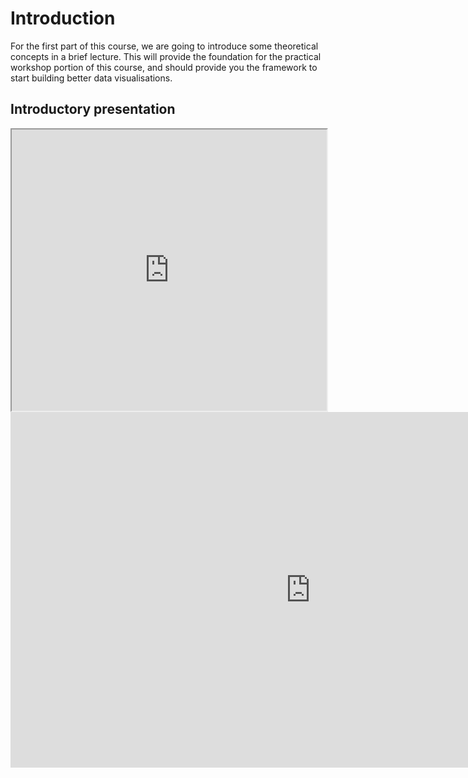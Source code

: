 <script src="https://cdn.jsdelivr.net/npm/mathjax@3/es5/tex-chtml.js"></script>

# Introduction

For the first part of this course, we are going to introduce some theoretical concepts in a brief lecture. This will provide the foundation for the practical workshop portion of this course, and should provide you the framework to start building better data visualisations.

## Introductory presentation

<iframe src="https://derelict.streamlit.app?embed=true" style="height: 450px; width: 100%;" ></iframe>

<iframe src="https://docs.google.com/presentation/d/10vV4Bbd17_VfEufDHLdsKjxlRFSLj-y5ebtsKcRLD54/embed?start=false&loop=false&delayms=3000" frameborder="0" width="960" height="569" allowfullscreen="true" mozallowfullscreen="true" webkitallowfullscreen="true"></iframe>